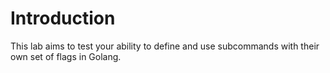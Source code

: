 # Introduction

This lab aims to test your ability to define and use subcommands with their own set of flags in Golang.
